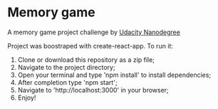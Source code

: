 # Memory game

A memory game project challenge by [Udacity Nanodegree](https://www.udacity.com/course/front-end-web-developer-nanodegree--nd0011#)

Project was boostraped with create-react-app.
To run it:

1. Clone or download this repository as a zip file;
2. Navigate to the project directory;
3. Open your terminal and type 'npm install' to install dependencies;
4. After completion type 'npm start';
5. Navigate to 'http://localhost:3000' in your browser;
6. Enjoy!

